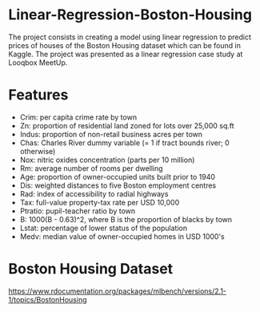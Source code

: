 # Linear-Regression-Boston-Housing

The project consists in creating a model using linear regression to predict prices of houses of the Boston Housing dataset which can be found in Kaggle. The project was presented as a linear regression case study at Looqbox MeetUp.

# Features
- Crim: per capita crime rate by town
- Zn: proportion of residential land zoned for lots over 25,000 sq.ft
- Indus: proportion of non-retail business acres per town
- Chas: Charles River dummy variable (= 1 if tract bounds river; 0 otherwise)
- Nox: nitric oxides concentration (parts per 10 million)
- Rm: average number of rooms per dwelling
- Age: proportion of owner-occupied units built prior to 1940
- Dis: weighted distances to five Boston employment centres
- Rad: index of accessibility to radial highways
- Tax: full-value property-tax rate per USD 10,000
- Ptratio: pupil-teacher ratio by town
- B: 1000(B - 0.63)^2, where B is the proportion of blacks by town
- Lstat: percentage of lower status of the population
- Medv: median value of owner-occupied homes in USD 1000's

# Boston Housing Dataset
https://www.rdocumentation.org/packages/mlbench/versions/2.1-1/topics/BostonHousing
